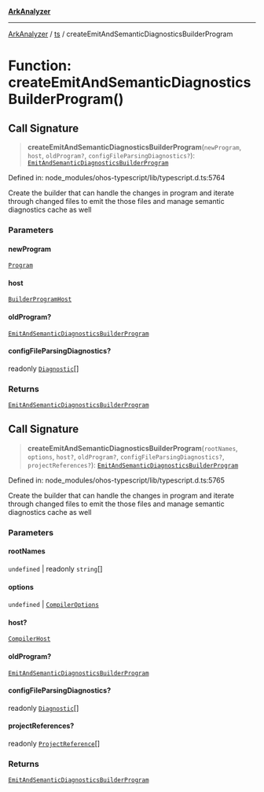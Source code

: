 [**ArkAnalyzer**](../../../../README.md)

***

[ArkAnalyzer](../../../../globals.md) / [ts](../README.md) / createEmitAndSemanticDiagnosticsBuilderProgram

# Function: createEmitAndSemanticDiagnosticsBuilderProgram()

## Call Signature

> **createEmitAndSemanticDiagnosticsBuilderProgram**(`newProgram`, `host`, `oldProgram?`, `configFileParsingDiagnostics?`): [`EmitAndSemanticDiagnosticsBuilderProgram`](../interfaces/EmitAndSemanticDiagnosticsBuilderProgram.md)

Defined in: node\_modules/ohos-typescript/lib/typescript.d.ts:5764

Create the builder that can handle the changes in program and iterate through changed files
to emit the those files and manage semantic diagnostics cache as well

### Parameters

#### newProgram

[`Program`](../interfaces/Program.md)

#### host

[`BuilderProgramHost`](../interfaces/BuilderProgramHost.md)

#### oldProgram?

[`EmitAndSemanticDiagnosticsBuilderProgram`](../interfaces/EmitAndSemanticDiagnosticsBuilderProgram.md)

#### configFileParsingDiagnostics?

readonly [`Diagnostic`](../interfaces/Diagnostic.md)[]

### Returns

[`EmitAndSemanticDiagnosticsBuilderProgram`](../interfaces/EmitAndSemanticDiagnosticsBuilderProgram.md)

## Call Signature

> **createEmitAndSemanticDiagnosticsBuilderProgram**(`rootNames`, `options`, `host?`, `oldProgram?`, `configFileParsingDiagnostics?`, `projectReferences?`): [`EmitAndSemanticDiagnosticsBuilderProgram`](../interfaces/EmitAndSemanticDiagnosticsBuilderProgram.md)

Defined in: node\_modules/ohos-typescript/lib/typescript.d.ts:5765

Create the builder that can handle the changes in program and iterate through changed files
to emit the those files and manage semantic diagnostics cache as well

### Parameters

#### rootNames

`undefined` | readonly `string`[]

#### options

`undefined` | [`CompilerOptions`](../interfaces/CompilerOptions.md)

#### host?

[`CompilerHost`](../interfaces/CompilerHost.md)

#### oldProgram?

[`EmitAndSemanticDiagnosticsBuilderProgram`](../interfaces/EmitAndSemanticDiagnosticsBuilderProgram.md)

#### configFileParsingDiagnostics?

readonly [`Diagnostic`](../interfaces/Diagnostic.md)[]

#### projectReferences?

readonly [`ProjectReference`](../interfaces/ProjectReference.md)[]

### Returns

[`EmitAndSemanticDiagnosticsBuilderProgram`](../interfaces/EmitAndSemanticDiagnosticsBuilderProgram.md)
